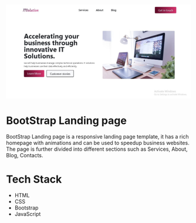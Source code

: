 ![bootstrap-landingpage](https://github.com/Shaukat-AB/bootstrap-landing-page/blob/main/bootstrap-landingpage.JPG?raw=true)

# BootStrap Landing page
BootStrap Landing page is a responsive landing page template, it has a rich homepage with animations and can be used to speedup business websites. The page is further divided into different sections such as Services, About, Blog, Contacts.

# Tech Stack
- HTML
- CSS
- Bootstrap
- JavaScript 
